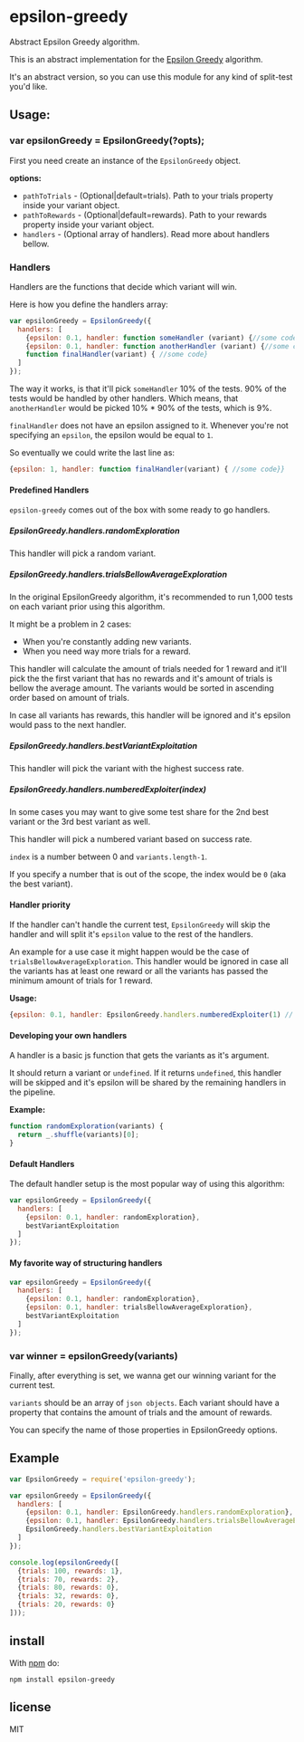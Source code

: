 # epsilon-greedy

Abstract Epsilon Greedy algorithm.

This is an abstract implementation for the [Epsilon Greedy](http://stevehanov.ca/blog/index.php?id=132)
algorithm.

It's an abstract version, so you can use this module for any kind of split-test you'd like.

## Usage:

### var epsilonGreedy = EpsilonGreedy(?opts);

First you need create an instance of the `EpsilonGreedy` object.

**options:**

*  `pathToTrials` - (Optional|default=trials). Path to your trials property inside your variant object.
*  `pathToRewards` - (Optional|default=rewards). Path to your rewards property inside your variant object.
*  `handlers` - (Optional array of handlers). Read more about handlers bellow.

### Handlers

Handlers are the functions that decide which variant will win.

Here is how you define the handlers array:

```js
var epsilonGreedy = EpsilonGreedy({
  handlers: [
    {epsilon: 0.1, handler: function someHandler (variant) {//some code}},
    {epsilon: 0.1, handler: function anotherHandler (variant) {//some code}},
    function finalHandler(variant) { //some code}
  ]
});
```

The way it works, is that it'll pick `someHandler` 10% of the tests. 90% of the tests would be handled
  by other handlers. Which means, that `anotherHandler` would be picked 10% * 90% of the tests, which
  is 9%.

`finalHandler` does not have an epsilon assigned to it. Whenever you're not specifying an `epsilon`, the
epsilon would be equal to `1`.

So eventually we could write the last line as:

```js
{epsilon: 1, handler: function finalHandler(variant) { //some code}}
```

#### Predefined Handlers

`epsilon-greedy` comes out of the box with some ready to go handlers.

##### EpsilonGreedy.handlers.randomExploration

This handler will pick a random variant.

##### EpsilonGreedy.handlers.trialsBellowAverageExploration

In the original EpsilonGreedy algorithm, it's recommended to run 1,000 tests on each variant
prior using this algorithm.

It might be a problem in 2 cases:

-  When you're constantly adding new variants.
-  When you need way more trials for a reward.

This handler will calculate the amount of trials needed for 1 reward and it'll pick the the first
variant that has no rewards and it's amount of trials is bellow the average amount. The variants
would be sorted in ascending order based on amount of trials.

In case all variants has rewards, this handler will be ignored and it's epsilon would pass to the
next handler.

##### EpsilonGreedy.handlers.bestVariantExploitation

This handler will pick the variant with the highest success rate.

##### EpsilonGreedy.handlers.numberedExploiter(index)

In some cases you may want to give some test share for the 2nd best variant or the 3rd
best variant as well.

This handler will pick a numbered variant based on success rate.

`index` is a number between 0 and `variants.length-1`.

If you specify a number that is out of the scope, the index would be `0` (aka the best variant).

#### Handler priority

If the handler can't handle the current test, `EpsilonGreedy` will skip the handler and will split
it's `epsilon` value to the rest of the handlers.

An example for a use case it might happen would be the case of `trialsBellowAverageExploration`. This
handler would be ignored in case all the variants has at least one reward or all the variants has passed
the minimum amount of trials for 1 reward.

**Usage:**

```js
{epsilon: 0.1, handler: EpsilonGreedy.handlers.numberedExploiter(1) // Would pick the 2nd best
```

#### Developing your own handlers

A handler is a basic js function that gets the variants as it's argument.

It should return a variant or `undefined`. If it returns `undefined`, this handler will be skipped and
it's epsilon will be shared by the remaining handlers in the pipeline.

**Example:**

```js
function randomExploration(variants) {
  return _.shuffle(variants)[0];
}
```

#### Default Handlers

The default handler setup is the most popular way of using this algorithm:

```js
var epsilonGreedy = EpsilonGreedy({
  handlers: [
    {epsilon: 0.1, handler: randomExploration},
    bestVariantExploitation
  ]
});
```

#### My favorite way of structuring handlers

```js
var epsilonGreedy = EpsilonGreedy({
  handlers: [
    {epsilon: 0.1, handler: randomExploration},
    {epsilon: 0.1, handler: trialsBellowAverageExploration},
    bestVariantExploitation
  ]
});
```

### var winner = epsilonGreedy(variants)

Finally, after everything is set, we wanna get our winning variant for the current test.

`variants` should be an array of `json objects`. Each variant should have a property that
contains the amount of trials and the amount of rewards.

You can specify the name of those properties in EpsilonGreedy options.

## Example

```js
var EpsilonGreedy = require('epsilon-greedy');

var epsilonGreedy = EpsilonGreedy({
  handlers: [
    {epsilon: 0.1, handler: EpsilonGreedy.handlers.randomExploration},
    {epsilon: 0.1, handler: EpsilonGreedy.handlers.trialsBellowAverageExploration},
    EpsilonGreedy.handlers.bestVariantExploitation
  ]
});

console.log(epsilonGreedy([
  {trials: 100, rewards: 1},
  {trials: 70, rewards: 2},
  {trials: 80, rewards: 0},
  {trials: 32, rewards: 0},
  {trials: 20, rewards: 0}
]));
```

## install

With [npm](https://npmjs.org) do:

```
npm install epsilon-greedy
```

## license

MIT